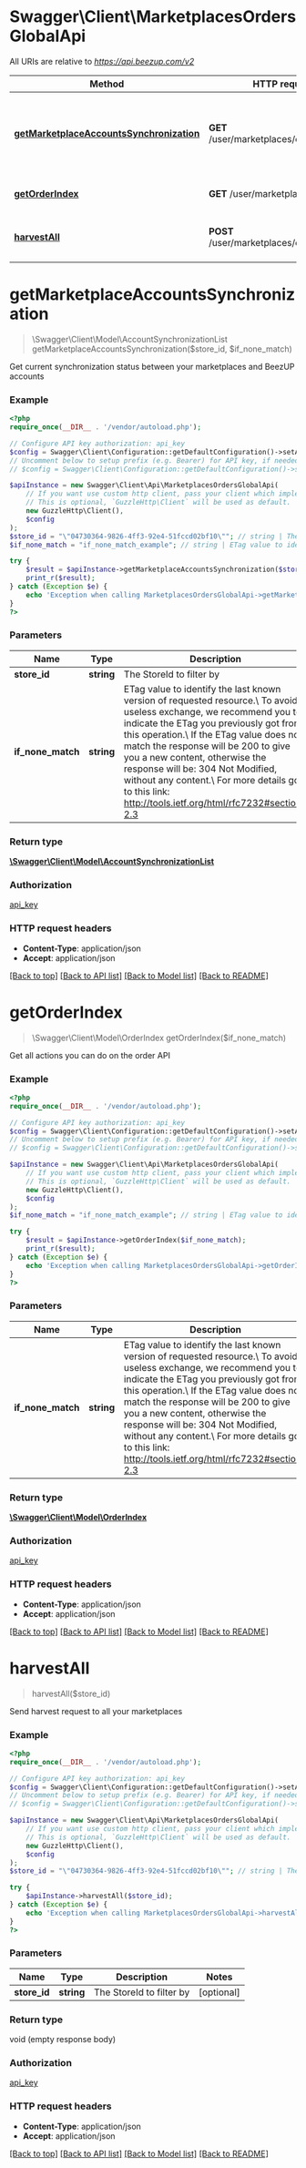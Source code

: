 # Swagger\Client\MarketplacesOrdersGlobalApi

All URIs are relative to *https://api.beezup.com/v2*

Method | HTTP request | Description
------------- | ------------- | -------------
[**getMarketplaceAccountsSynchronization**](MarketplacesOrdersGlobalApi.md#getMarketplaceAccountsSynchronization) | **GET** /user/marketplaces/orders/status | Get current synchronization status between your marketplaces and BeezUP accounts
[**getOrderIndex**](MarketplacesOrdersGlobalApi.md#getOrderIndex) | **GET** /user/marketplaces/orders/ | Get all actions you can do on the order API
[**harvestAll**](MarketplacesOrdersGlobalApi.md#harvestAll) | **POST** /user/marketplaces/orders/harvest | Send harvest request to all your marketplaces


# **getMarketplaceAccountsSynchronization**
> \Swagger\Client\Model\AccountSynchronizationList getMarketplaceAccountsSynchronization($store_id, $if_none_match)

Get current synchronization status between your marketplaces and BeezUP accounts

### Example
```php
<?php
require_once(__DIR__ . '/vendor/autoload.php');

// Configure API key authorization: api_key
$config = Swagger\Client\Configuration::getDefaultConfiguration()->setApiKey('Ocp-Apim-Subscription-Key', 'YOUR_API_KEY');
// Uncomment below to setup prefix (e.g. Bearer) for API key, if needed
// $config = Swagger\Client\Configuration::getDefaultConfiguration()->setApiKeyPrefix('Ocp-Apim-Subscription-Key', 'Bearer');

$apiInstance = new Swagger\Client\Api\MarketplacesOrdersGlobalApi(
    // If you want use custom http client, pass your client which implements `GuzzleHttp\ClientInterface`.
    // This is optional, `GuzzleHttp\Client` will be used as default.
    new GuzzleHttp\Client(),
    $config
);
$store_id = "\"04730364-9826-4ff3-92e4-51fccd02bf10\""; // string | The StoreId to filter by
$if_none_match = "if_none_match_example"; // string | ETag value to identify the last known version of requested resource.\\ To avoid useless exchange, we recommend you to indicate the ETag you previously got from this operation.\\ If the ETag value does not match the response will be 200 to give you a new content, otherwise the response will be: 304 Not Modified, without any content.\\ For more details go to this link: http://tools.ietf.org/html/rfc7232#section-2.3

try {
    $result = $apiInstance->getMarketplaceAccountsSynchronization($store_id, $if_none_match);
    print_r($result);
} catch (Exception $e) {
    echo 'Exception when calling MarketplacesOrdersGlobalApi->getMarketplaceAccountsSynchronization: ', $e->getMessage(), PHP_EOL;
}
?>
```

### Parameters

Name | Type | Description  | Notes
------------- | ------------- | ------------- | -------------
 **store_id** | **string**| The StoreId to filter by | [optional]
 **if_none_match** | **string**| ETag value to identify the last known version of requested resource.\\ To avoid useless exchange, we recommend you to indicate the ETag you previously got from this operation.\\ If the ETag value does not match the response will be 200 to give you a new content, otherwise the response will be: 304 Not Modified, without any content.\\ For more details go to this link: http://tools.ietf.org/html/rfc7232#section-2.3 | [optional]

### Return type

[**\Swagger\Client\Model\AccountSynchronizationList**](../Model/AccountSynchronizationList.md)

### Authorization

[api_key](../../README.md#api_key)

### HTTP request headers

 - **Content-Type**: application/json
 - **Accept**: application/json

[[Back to top]](#) [[Back to API list]](../../README.md#documentation-for-api-endpoints) [[Back to Model list]](../../README.md#documentation-for-models) [[Back to README]](../../README.md)

# **getOrderIndex**
> \Swagger\Client\Model\OrderIndex getOrderIndex($if_none_match)

Get all actions you can do on the order API

### Example
```php
<?php
require_once(__DIR__ . '/vendor/autoload.php');

// Configure API key authorization: api_key
$config = Swagger\Client\Configuration::getDefaultConfiguration()->setApiKey('Ocp-Apim-Subscription-Key', 'YOUR_API_KEY');
// Uncomment below to setup prefix (e.g. Bearer) for API key, if needed
// $config = Swagger\Client\Configuration::getDefaultConfiguration()->setApiKeyPrefix('Ocp-Apim-Subscription-Key', 'Bearer');

$apiInstance = new Swagger\Client\Api\MarketplacesOrdersGlobalApi(
    // If you want use custom http client, pass your client which implements `GuzzleHttp\ClientInterface`.
    // This is optional, `GuzzleHttp\Client` will be used as default.
    new GuzzleHttp\Client(),
    $config
);
$if_none_match = "if_none_match_example"; // string | ETag value to identify the last known version of requested resource.\\ To avoid useless exchange, we recommend you to indicate the ETag you previously got from this operation.\\ If the ETag value does not match the response will be 200 to give you a new content, otherwise the response will be: 304 Not Modified, without any content.\\ For more details go to this link: http://tools.ietf.org/html/rfc7232#section-2.3

try {
    $result = $apiInstance->getOrderIndex($if_none_match);
    print_r($result);
} catch (Exception $e) {
    echo 'Exception when calling MarketplacesOrdersGlobalApi->getOrderIndex: ', $e->getMessage(), PHP_EOL;
}
?>
```

### Parameters

Name | Type | Description  | Notes
------------- | ------------- | ------------- | -------------
 **if_none_match** | **string**| ETag value to identify the last known version of requested resource.\\ To avoid useless exchange, we recommend you to indicate the ETag you previously got from this operation.\\ If the ETag value does not match the response will be 200 to give you a new content, otherwise the response will be: 304 Not Modified, without any content.\\ For more details go to this link: http://tools.ietf.org/html/rfc7232#section-2.3 | [optional]

### Return type

[**\Swagger\Client\Model\OrderIndex**](../Model/OrderIndex.md)

### Authorization

[api_key](../../README.md#api_key)

### HTTP request headers

 - **Content-Type**: application/json
 - **Accept**: application/json

[[Back to top]](#) [[Back to API list]](../../README.md#documentation-for-api-endpoints) [[Back to Model list]](../../README.md#documentation-for-models) [[Back to README]](../../README.md)

# **harvestAll**
> harvestAll($store_id)

Send harvest request to all your marketplaces

### Example
```php
<?php
require_once(__DIR__ . '/vendor/autoload.php');

// Configure API key authorization: api_key
$config = Swagger\Client\Configuration::getDefaultConfiguration()->setApiKey('Ocp-Apim-Subscription-Key', 'YOUR_API_KEY');
// Uncomment below to setup prefix (e.g. Bearer) for API key, if needed
// $config = Swagger\Client\Configuration::getDefaultConfiguration()->setApiKeyPrefix('Ocp-Apim-Subscription-Key', 'Bearer');

$apiInstance = new Swagger\Client\Api\MarketplacesOrdersGlobalApi(
    // If you want use custom http client, pass your client which implements `GuzzleHttp\ClientInterface`.
    // This is optional, `GuzzleHttp\Client` will be used as default.
    new GuzzleHttp\Client(),
    $config
);
$store_id = "\"04730364-9826-4ff3-92e4-51fccd02bf10\""; // string | The StoreId to filter by

try {
    $apiInstance->harvestAll($store_id);
} catch (Exception $e) {
    echo 'Exception when calling MarketplacesOrdersGlobalApi->harvestAll: ', $e->getMessage(), PHP_EOL;
}
?>
```

### Parameters

Name | Type | Description  | Notes
------------- | ------------- | ------------- | -------------
 **store_id** | **string**| The StoreId to filter by | [optional]

### Return type

void (empty response body)

### Authorization

[api_key](../../README.md#api_key)

### HTTP request headers

 - **Content-Type**: application/json
 - **Accept**: application/json

[[Back to top]](#) [[Back to API list]](../../README.md#documentation-for-api-endpoints) [[Back to Model list]](../../README.md#documentation-for-models) [[Back to README]](../../README.md)


